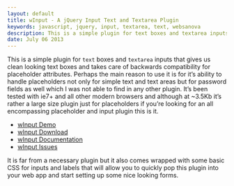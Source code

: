 ```yaml
---
layout: default
title: wInput - A jQuery Input Text and Textarea Plugin
keywords: javascript, jquery, input, textarea, text, websanova
description: This is a simple plugin for text boxes and textarea inputs that gives us clean looking text boxes and takes care of backwards compatibility for placeholder attributes. 
date: July 06 2013
---
```


This is a simple plugin for `text` boxes and `textarea` inputs that gives us clean looking text boxes and takes care of backwards compatibility for placeholder attributes. Perhaps the main reason to use it is for it’s ability to handle placeholders not only for simple text and text areas but for password fields as well which I was not able to find in any other plugin. It’s been tested with ie7+ and all other modern browsers and although at ~3.5Kb it’s rather a large size plugin just for placeholders if you’re looking for an all encompassing placeholder and input plugin this is it.

* [wInput Demo](http://winput.websanova.com/)
* [wInput Download](https://github.com/websanova/wInput/tags)
* [wInput Documentation](https://github.com/websanova/wInput#winputjs)
* [wInput Issues](https://github.com/websanova/wInput/issues)

It is far from a necessary plugin but it also comes wrapped with some basic CSS for inputs and labels that will allow you to quickly pop this plugin into your web app and start setting up some nice looking forms.